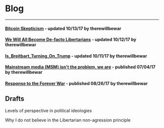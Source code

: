 # Blog

___

#### [Bitcoin Skepticism](/blog/bitcoin_skepticism) - updated 10/13/17 by therewillbewar
#### [We Will All Become De-facto Libertarians](/blog/de_facto_libertarian) - updated 10/12/17 by therewillbewar
#### [Is_Breitbart_Turning_On_Trump](/blog/Is_Breitbart_Turning_On_Trump) - updated 10/11/17 by therewillbewar
#### [Mainstream media (MSM) isn't the problem, we are](/blog/MSM) - published 07/04/17 by therewillbewar
#### [Response to the Forever War](/blog/reponse_to_the_forever_war) - published 08/26/17 by therewillbewar


## Drafts

Levels of perspective in political ideologies

Why I do not believe in the Libertarian non-agression principle

